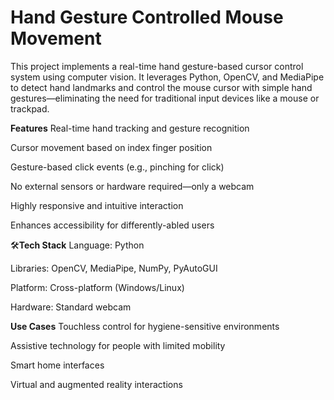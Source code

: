 # Hand Gesture Controlled Mouse Movement
 This project implements a real-time hand gesture-based cursor control system using computer vision. It leverages Python, OpenCV, and MediaPipe to detect hand landmarks and control the mouse cursor with simple hand gestures—eliminating the need for traditional input devices like a mouse or trackpad.

 **Features**
Real-time hand tracking and gesture recognition

Cursor movement based on index finger position

Gesture-based click events (e.g., pinching for click)

No external sensors or hardware required—only a webcam

Highly responsive and intuitive interaction

Enhances accessibility for differently-abled users

🛠**Tech Stack**
Language: Python

Libraries: OpenCV, MediaPipe, NumPy, PyAutoGUI

Platform: Cross-platform (Windows/Linux)

Hardware: Standard webcam

**Use Cases**
Touchless control for hygiene-sensitive environments

Assistive technology for people with limited mobility

Smart home interfaces

Virtual and augmented reality interactions
